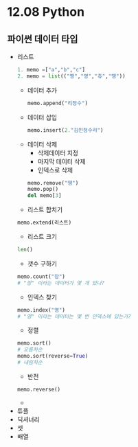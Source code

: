 # 12.08 Python
## 파이썬 데이터 타입
- 리스트 
  ```python
  1. memo =["a","b","c"]
  2. memo = list(("짱","영","츄","땡"))
  ```
  - 데이터 추가 
    ```python
    memo.append("리정수")
    ```
  - 데이터 삽입
    ```python
    memo.insert(2."김민정수리")
    ```
  - 데이터 삭제
    - 삭제데이터 지정
    - 마지막 데이터 삭제
    - 인덱스로 삭제
    ```python
    memo.remove("땡")
    memo.pop()
    del memo[3]
    ```
  - 리스트 합치기
  ```python
  memo.extend(리스트)
  ```
  - 리스트 크기
  ```python
  len()
  ```
  - 갯수 구하기
  ```python
  memo.count("장")
  # "장" 이라는 데이터가 몇 개 있나?
  ```
  - 인덱스 찾기
  ```python
  memo.index("영")
  # "영" 이라는 데이터는 몇 번 인덱스에 있는가?
  ```
  - 정렬
  ```python
  memo.sort()
  # 오름차순
  memo.sort(reverse=True)
  # 내림차순
  ```
  - 반전
  ```python
  memo.reverse()
  ```
  - 
- 튜플 
- 딕셔너리 
- 셋
- 배열

